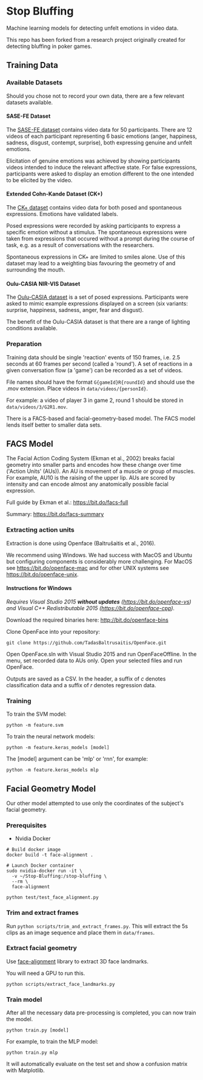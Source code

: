 # Stop Bluffing

Machine learning models for detecting unfelt emotions in video data.

This repo has been forked from a research project originally created for detecting bluffing in poker games.

## Training Data

### Available Datasets

Should you chose not to record your own data, there are a few relevant datasets available.

#### SASE-FE Dataset

The [SASE-FE dataset](https://icv.tuit.ut.ee/sase-fe-database.html) contains video data for 50 participants. There are 12 videos of each participant representing 6 basic emotions (anger, happiness, sadness, disgust, contempt, surprise), both expressing genuine and unfelt emotions.

Elicitation of genuine emotions was achieved by showing participants videos intended to induce the relevant affective state. For false expressions, participants were asked to display an emotion different to the one intended to be elicited by the video.

#### Extended Cohn-Kande Dataset (CK+)

The [CK+ dataset](http://consortium.ri.cmu.edu/ckagree/) contains video data for both posed and spontaneous expressions. Emotions have validated labels.

Posed expressions were recorded by asking participants to express a specific emotion without a stimulus. The spontaneous expressions were taken from expressions that occured without a prompt during the course of task, e.g. as a result of conversations with the researchers.

Spontaneous expressions in CK+ are limited to smiles alone. Use of this dataset may lead to a weighting bias favouring the geometry of and surrounding the mouth.

#### Oulu-CASIA NIR-VIS Dataset

The [Oulu-CASIA dataset](http://www.cse.oulu.fi/CMV/Downloads/Oulu-CASIA) is a set of posed expressions. Participants were asked to mimic example expressions displayed on a screen (six variants: surprise, happiness, sadness, anger, fear and disgust).

The benefit of the Oulu-CASIA dataset is that there are a range of lighting conditions available.


### Preparation

Training data should be single 'reaction' events of 150 frames, i.e. 2.5 seconds at 60 frames per second (called a 'round'). A set of reactions in a given conversation flow (a 'game') can be recorded as a set of videos.

File names should have the format `G{gameId}R{roundId}` and should use the .mov extension. Place videos in `data/videos/{personId}`.

For example: a video of player 3 in game 2, round 1 should be stored in `data/videos/3/G2R1.mov`.

There is a FACS-based and facial-geometry-based model. The FACS model lends itself better to smaller data sets.


## FACS Model

The Facial Action Coding System (Ekman et al., 2002) breaks facial geometry into smaller parts and encodes how these change over time ('Action Units' (AUs)).
An AU is movement of a muscle or group of muscles. For example, AU10 is the raising of the upper lip.
AUs are scored by intensity and can encode almost any anatomically possible facial expression.

Full guide by Ekman et al.: https://bit.do/facs-full

Summary: https://bit.do/facs-summary

### Extracting action units

Extraction is done using Openface (Baltrušaitis et al., 2016).

We recommend using Windows. We had success with MacOS and Ubuntu but configuring components is considerably more challenging.
For MacOS see https://bit.do/openface-mac and for other UNIX systems see https://bit.do/openface-unix.

#### Instructions for Windows

*Requires Visual Studio 2015 **without updates** (https://bit.do/openface-vs) and Visual C++ Redistributable 2015 (https://bit.do/openface-cpp).*

Download the required binaries here: http://bit.do/openface-bins

Clone OpenFace into your repository:
```
git clone https://github.com/TadasBaltrusaitis/OpenFace.git
```

Open OpenFace.sln with Visual Studio 2015 and run OpenFaceOffline.
In the menu, set recorded data to AUs only.
Open your selected files and run OpenFace.

Outputs are saved as a CSV.
In the header, a suffix of *c* denotes classification data and a suffix of *r* denotes regression data.

### Training

To train the SVM model:
```
python -m feature.svm
```

To train the neural network models:
```
python -m feature.keras_models [model]
```

The [model] argument can be 'mlp' or 'rnn', for example:
```
python -m feature.keras_models mlp
```

## Facial Geometry Model

Our other model attempted to use only the coordinates of the subject's facial geometry.

### Prerequisites

* Nvidia Docker

```
# Build docker image
docker build -t face-alignment .

# Launch Docker container
sudo nvidia-docker run -it \
  -v ~/Stop-Bluffing:/stop-bluffing \
  --rm \
  face-alignment

python test/test_face_alignment.py
```

### Trim and extract frames

Run `python scripts/trim_and_extract_frames.py`. This will extract the 5s clips as an image sequence and place them in `data/frames`.

### Extract facial geometry

Use [face-alignment](https://github.com/1adrianb/face-alignment) library to extract 3D face landmarks.

You will need a GPU to run this. 

```
python scripts/extract_face_landmarks.py
```

### Train model

After all the necessary data pre-processing is completed, you can now train the model.

```
python train.py [model]
```

For example, to train the MLP model:

```
python train.py mlp
```

It will automatically evaluate on the test set and show a confusion matrix with Matplotlib.
